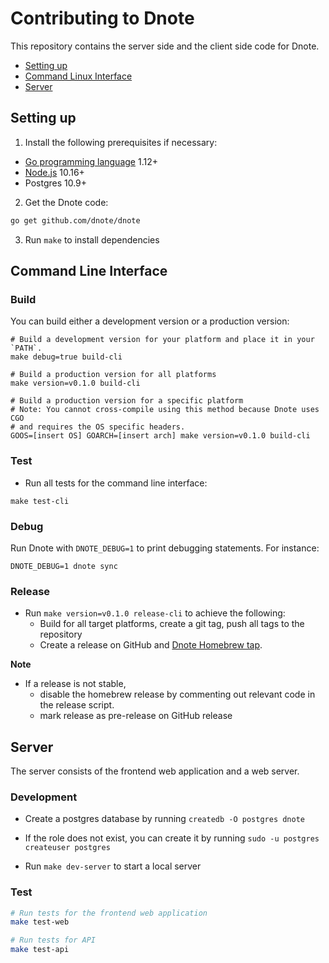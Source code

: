# Contributing to Dnote

This repository contains the server side and the client side code for Dnote.

* [Setting up](#setting-up)
* [Command Linux Interface](#command-line-interface)
* [Server](#server)

## Setting up

1. Install the following prerequisites if necessary:

* [Go programming language](https://golang.org/dl/) 1.12+
* [Node.js](https://nodejs.org/) 10.16+
* Postgres 10.9+

2. Get the Dnote code:

```sh
go get github.com/dnote/dnote
```

3. Run `make` to install dependencies

## Command Line Interface

### Build

You can build either a development version or a production version:

```
# Build a development version for your platform and place it in your `PATH`.
make debug=true build-cli

# Build a production version for all platforms
make version=v0.1.0 build-cli

# Build a production version for a specific platform
# Note: You cannot cross-compile using this method because Dnote uses CGO
# and requires the OS specific headers.
GOOS=[insert OS] GOARCH=[insert arch] make version=v0.1.0 build-cli
```

### Test

* Run all tests for the command line interface:

```
make test-cli
```

### Debug

Run Dnote with `DNOTE_DEBUG=1` to print debugging statements. For instance:

```
DNOTE_DEBUG=1 dnote sync
```

### Release

* Run `make version=v0.1.0 release-cli` to achieve the following:
  * Build for all target platforms, create a git tag, push all tags to the repository
  * Create a release on GitHub and [Dnote Homebrew tap](https://github.com/dnote/homebrew-dnote).

**Note**

- If a release is not stable,
  - disable the homebrew release by commenting out relevant code in the release script.
  - mark release as pre-release on GitHub release

## Server

The server consists of the frontend web application and a web server.

### Development

* Create a postgres database by running `createdb -O postgres dnote`
* If the role does not exist, you can create it by running `sudo -u postgres createuser postgres`

* Run `make dev-server` to start a local server

### Test

```bash
# Run tests for the frontend web application
make test-web

# Run tests for API
make test-api
```

